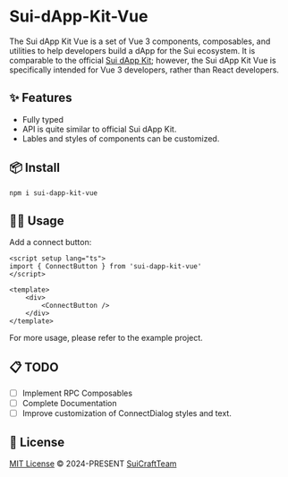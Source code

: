 # Sui-dApp-Kit-Vue

The Sui dApp Kit Vue is a set of Vue 3 components, composables, and utilities to help developers build a dApp for the Sui ecosystem. It is comparable to the official [Sui dApp Kit](https://sdk.mystenlabs.com/dapp-kit); however, the Sui dApp Kit Vue is specifically intended for Vue 3 developers, rather than React developers.

## ✨ Features

* Fully typed
* API is quite similar to official Sui dApp Kit.
* Lables and styles of components can be customized.

## 📦 Install

```bash
npm i sui-dapp-kit-vue
```

## 🤹‍♀️ Usage

Add a connect button:
```vue
<script setup lang="ts">
import { ConnectButton } from 'sui-dapp-kit-vue'
</script>

<template>
    <div>
        <ConnectButton />
    </div>
</template>
```

For more usage, please refer to the example project.

## 📋 TODO

- [ ] Implement RPC Composables
- [ ] Complete Documentation
- [ ] Improve customization of ConnectDialog styles and text.

## 📄 License

[MIT License](https://github.com/SuiCraftTeam/Sui-dApp-Kit-Vue/blob/master/LICENSE) © 2024-PRESENT [SuiCraftTeam](https://github.com/SuiCraftTeam)
